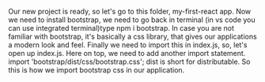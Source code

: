 Our new project is ready, so let's go to this folder, my-first-react app.
Now we need to install bootstrap, we need to go back in terminal (in vs code you can use integrated terminal)type npm i bootstrap.
In case you are not familiar with bootstrap, it's basically a css library, that gives our applications a modern look and feel.
Finally we need to import this in index.js, so, let's open up index.js.
Here on top, we need to add another import statement. import 'bootstrap/dist/css/bootstrap.css';
dist is short for distributable. So this is how we import bootstrap css in our application.
